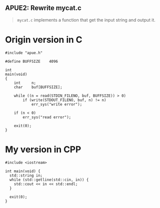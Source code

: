 ## APUE2: Rewrite mycat.c

> `mycat.c` implements a function that get the input string and output it.

# Origin version in C

```
#include "apue.h"

#define	BUFFSIZE	4096

int
main(void)
{
	int		n;
	char	buf[BUFFSIZE];

	while ((n = read(STDIN_FILENO, buf, BUFFSIZE)) > 0)
		if (write(STDOUT_FILENO, buf, n) != n)
			err_sys("write error");

	if (n < 0)
		err_sys("read error");

	exit(0);
}

```

# My version in CPP

```
#include <iostream>

int main(void) {
  std::string in;
  while (std::getline(std::cin, in)) {
    std::cout << in << std::endl;
  }

  exit(0);
}

```

